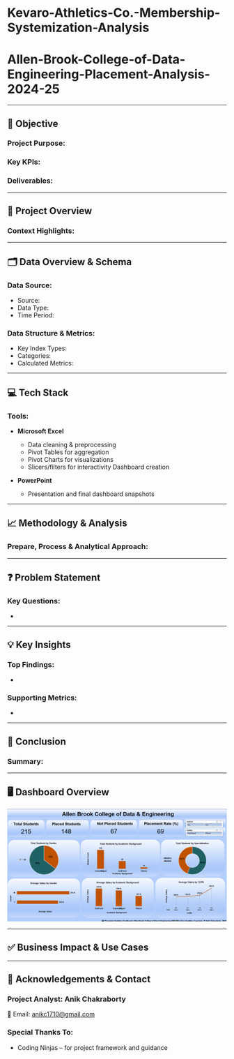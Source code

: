 # Kevaro-Athletics-Co.-Membership-Systemization-Analysis

# Allen-Brook-College-of-Data-Engineering-Placement-Analysis-2024-25
 
 ---
## 🎯 Objective

### **Project Purpose:**


### **Key KPIs:**
   
### **Deliverables:**
   
---

## 📘 Project Overview 
### **Context Highlights:**
   
 ---
 
## 🗂️ Data Overview & Schema     
### **Data Source:**  
 * Source: 
 * Data Type: 
 * Time Period:  
 
### **Data Structure & Metrics:** 
   * Key Index Types:  
   * Categories: 
   * Calculated Metrics:     

 ---
 
## 💻 Tech Stack    
### **Tools:**
   * **Microsoft Excel**
      * Data cleaning & preprocessing
      * Pivot Tables for aggregation
      * Pivot Charts for visualizations
      * Slicers/filters for interactivity Dashboard creation  
   
   * **PowerPoint**
      * Presentation and final dashboard snapshots

---
        
## 📈 Methodology & Analysis  
### **Prepare, Process & Analytical Approach:** 


---
 
## ❓ Problem Statement     

### Key Questions:
*   

---

## 💡 Key Insights      
### **Top Findings:** 
*   

### **Supporting Metrics:**
*   

---
 
## 📍 Conclusion
### **Summary:** 

---
 
## 🖥️ Dashboard Overview
![image alt](https://github.com/Cnik1710/Allen-Brook-College-of-Data-Engineering-Placement-Analysis-2024-25/blob/4b57070016abfe6a8aa65905293008b044bb703d/Allen%20Brook%20College%20of%20Data%20%26%20Engineering%20(ABCDE)%20Placement%20Analysis%20Dashboard.png)

---
 
## ✅ Business Impact & Use Cases   

 ---
 
 ## 🙏 Acknowledgements & Contact 
 ### Project Analyst: Anik Chakraborty	
   📧 Email: anikc1710@gmail.com  
 ### Special Thanks To: 
 * Coding Ninjas – for project framework and guidance  
   
